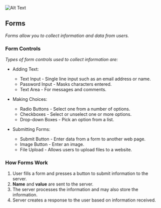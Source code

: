 ![Alt Text](https://p0.pxfuel.com/preview/920/519/697/abstract-php-c-analytics.jpg)

## Forms

*Forms allow you to collect information and data from users.*

### Form Controls

*Types of form controls used to collect information are:*

- Adding Text:
    - Text Input - Single line input such as an email address or name.
    - Password Input - Masks characters entered.
    - Text Area - For messages and comments.

- Making Choices:
    - Radio Buttons - Select one from a number of options.
    - Checkboxes - Select or unselect one or more options.
    - Drop-down Boxes - Pick an option from a list.

- Submitting Forms:
    - Submit Button - Enter data from a form to another web page.
    - Image Button - Enter an image.
    - File Upload - Allows users to upload files to a website. 

### How Forms Work

  1. User fills a form and presses a button to submit information to the server.
  1. **Name** and **value** are sent to the server.
  1. The server processes the information and may also store the information. 
  1. Server creates a response to the user based on information received.

